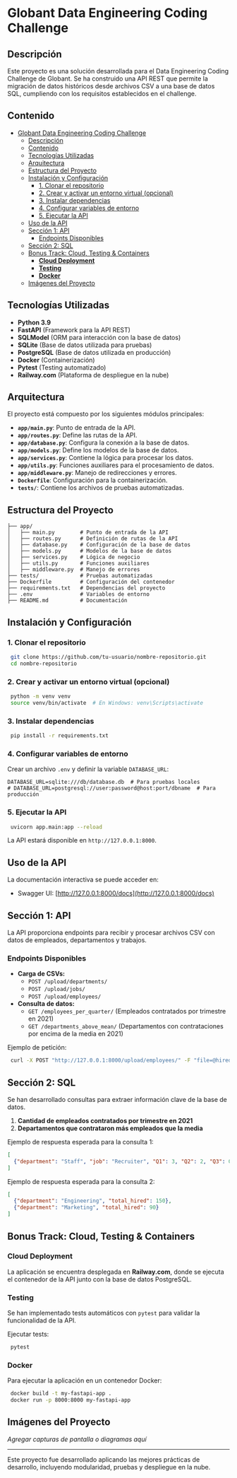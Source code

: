 # Globant Data Engineering Coding Challenge

## Descripción
Este proyecto es una solución desarrollada para el Data Engineering Coding Challenge de Globant. Se ha construido una API REST que permite la migración de datos históricos desde archivos CSV a una base de datos SQL, cumpliendo con los requisitos establecidos en el challenge.

## Contenido
- [Globant Data Engineering Coding Challenge](#globant-data-engineering-coding-challenge)
  - [Descripción](#descripción)
  - [Contenido](#contenido)
  - [Tecnologías Utilizadas](#tecnologías-utilizadas)
  - [Arquitectura](#arquitectura)
  - [Estructura del Proyecto](#estructura-del-proyecto)
  - [Instalación y Configuración](#instalación-y-configuración)
    - [1. Clonar el repositorio](#1-clonar-el-repositorio)
    - [2. Crear y activar un entorno virtual (opcional)](#2-crear-y-activar-un-entorno-virtual-opcional)
    - [3. Instalar dependencias](#3-instalar-dependencias)
    - [4. Configurar variables de entorno](#4-configurar-variables-de-entorno)
    - [5. Ejecutar la API](#5-ejecutar-la-api)
  - [Uso de la API](#uso-de-la-api)
  - [Sección 1: API](#sección-1-api)
    - [Endpoints Disponibles](#endpoints-disponibles)
  - [Sección 2: SQL](#sección-2-sql)
  - [Bonus Track: Cloud, Testing \& Containers](#bonus-track-cloud-testing--containers)
    - [**Cloud Deployment**](#cloud-deployment)
    - [**Testing**](#testing)
    - [**Docker**](#docker)
  - [Imágenes del Proyecto](#imágenes-del-proyecto)

## Tecnologías Utilizadas
- **Python 3.9**
- **FastAPI** (Framework para la API REST)
- **SQLModel** (ORM para interacción con la base de datos)
- **SQLite** (Base de datos utilizada para pruebas)
- **PostgreSQL** (Base de datos utilizada en producción)
- **Docker** (Containerización)
- **Pytest** (Testing automatizado)
- **Railway.com** (Plataforma de despliegue en la nube)

## Arquitectura
El proyecto está compuesto por los siguientes módulos principales:
- **`app/main.py`**: Punto de entrada de la API.
- **`app/routes.py`**: Define las rutas de la API.
- **`app/database.py`**: Configura la conexión a la base de datos.
- **`app/models.py`**: Define los modelos de la base de datos.
- **`app/services.py`**: Contiene la lógica para procesar los datos.
- **`app/utils.py`**: Funciones auxiliares para el procesamiento de datos.
- **`app/middleware.py`**: Manejo de redirecciones y errores.
- **`Dockerfile`**: Configuración para la containerización.
- **`tests/`**: Contiene los archivos de pruebas automatizadas.

## Estructura del Proyecto
```plaintext
├── app/
│   ├── main.py        # Punto de entrada de la API
│   ├── routes.py      # Definición de rutas de la API
│   ├── database.py    # Configuración de la base de datos
│   ├── models.py      # Modelos de la base de datos
│   ├── services.py    # Lógica de negocio
│   ├── utils.py       # Funciones auxiliares
│   ├── middleware.py  # Manejo de errores
├── tests/             # Pruebas automatizadas
├── Dockerfile         # Configuración del contenedor
├── requirements.txt   # Dependencias del proyecto
├── .env               # Variables de entorno
├── README.md          # Documentación
```

## Instalación y Configuración
### 1. Clonar el repositorio
```bash
 git clone https://github.com/tu-usuario/nombre-repositorio.git
 cd nombre-repositorio
```
### 2. Crear y activar un entorno virtual (opcional)
```bash
 python -m venv venv
 source venv/bin/activate  # En Windows: venv\Scripts\activate
```
### 3. Instalar dependencias
```bash
 pip install -r requirements.txt
```
### 4. Configurar variables de entorno
Crear un archivo `.env` y definir la variable `DATABASE_URL`:
```env
DATABASE_URL=sqlite:///db/database.db  # Para pruebas locales
# DATABASE_URL=postgresql://user:password@host:port/dbname  # Para producción
```
### 5. Ejecutar la API
```bash
 uvicorn app.main:app --reload
```
La API estará disponible en `http://127.0.0.1:8000`.

## Uso de la API
La documentación interactiva se puede acceder en:
- Swagger UI: [http://127.0.0.1:8000/docs](http://127.0.0.1:8000/docs)

## Sección 1: API
La API proporciona endpoints para recibir y procesar archivos CSV con datos de empleados, departamentos y trabajos.

### Endpoints Disponibles
- **Carga de CSVs:**
  - `POST /upload/departments/`
  - `POST /upload/jobs/`
  - `POST /upload/employees/`
- **Consulta de datos:**
  - `GET /employees_per_quarter/` (Empleados contratados por trimestre en 2021)
  - `GET /departments_above_mean/` (Departamentos con contrataciones por encima de la media en 2021)

Ejemplo de petición:
```bash
 curl -X POST "http://127.0.0.1:8000/upload/employees/" -F "file=@hired_employees.csv"
```

## Sección 2: SQL
Se han desarrollado consultas para extraer información clave de la base de datos.

1. **Cantidad de empleados contratados por trimestre en 2021**
2. **Departamentos que contrataron más empleados que la media**

Ejemplo de respuesta esperada para la consulta 1:
```json
[
  {"department": "Staff", "job": "Recruiter", "Q1": 3, "Q2": 2, "Q3": 0, "Q4": 0}
]
```

Ejemplo de respuesta esperada para la consulta 2:
```json
[
  {"department": "Engineering", "total_hired": 150},
  {"department": "Marketing", "total_hired": 90}
]
```

## Bonus Track: Cloud, Testing & Containers
### **Cloud Deployment**
La aplicación se encuentra desplegada en **Railway.com**, donde se ejecuta el contenedor de la API junto con la base de datos PostgreSQL.

### **Testing**
Se han implementado tests automáticos con `pytest` para validar la funcionalidad de la API.

Ejecutar tests:
```bash
 pytest
```

### **Docker**
Para ejecutar la aplicación en un contenedor Docker:
```bash
 docker build -t my-fastapi-app .
 docker run -p 8000:8000 my-fastapi-app
```

## Imágenes del Proyecto
_Agregar capturas de pantalla o diagramas aquí_

---
Este proyecto fue desarrollado aplicando las mejores prácticas de desarrollo, incluyendo modularidad, pruebas y despliegue en la nube.

